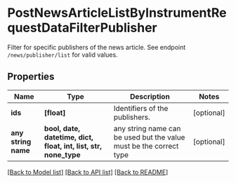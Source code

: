 # PostNewsArticleListByInstrumentRequestDataFilterPublisher

Filter for specific publishers of the news article. See endpoint `/news/publisher/list` for valid values.

## Properties
Name | Type | Description | Notes
------------ | ------------- | ------------- | -------------
**ids** | **[float]** | Identifiers of the publishers. | [optional] 
**any string name** | **bool, date, datetime, dict, float, int, list, str, none_type** | any string name can be used but the value must be the correct type | [optional]

[[Back to Model list]](../README.md#documentation-for-models) [[Back to API list]](../README.md#documentation-for-api-endpoints) [[Back to README]](../README.md)


